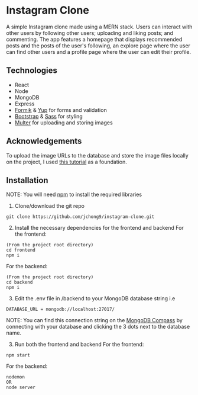 # Instagram Clone
A simple Instagram clone made using a MERN stack. Users can interact with other users by following other users; uploading and liking posts; and commenting. The app features
a homepage that displays recommended posts and the posts of the user's following, an explore page where the user can find other users and a profile page where the user can edit their profile.

## Technologies
- React
- Node
- MongoDB
- Express
- [Formik](https://formik.org/) & [Yup](https://www.npmjs.com/package/yup/v/1.0.0-alpha.3) for forms and validation
- [Bootstrap](https://getbootstrap.com/) & [Sass](https://sass-lang.com/) for styling
- [Multer](https://www.npmjs.com/package/multer) for uploading and storing images

## Acknowledgements
To upload the image URLs to the database and store the image files locally on the project, I used [this tutorial](https://www.youtube.com/watch?v=j_EAwG9Rwd4) as
a foundation.

## Installation
NOTE: You will need [npm](https://docs.npmjs.com/downloading-and-installing-node-js-and-npm) to install the required libraries

1. Clone/download the git repo
```
git clone https://github.com/jchong9/instagram-clone.git
```

2. Install the necessary dependencies for the frontend and backend
For the frontend: 
```
(From the project root directory)
cd frontend
npm i
```
For the backend:
```
(From the project root directory)
cd backend
npm i
```

3. Edit the .env file in /backend to your MongoDB database string
i.e
```
DATABASE_URL = mongodb://localhost:27017/
```
NOTE: You can find this connection string on the [MongoDB Compass](https://www.mongodb.com/products/tools/compass) by connecting with your database and clicking the 3 dots
next to the database name.

3. Run both the frontend and backend
For the frontend:
```
npm start
```
For the backend:
```
nodemon
OR
node server
```
